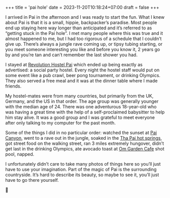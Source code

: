 +++
title = 'pai hole'
date = 2023-11-20T10:18:24+07:00
draft = false
+++

I arrived in Pai in the afternoon and I was ready to start the fun. What I knew about Pai is that it is a small, hippie, backpacker’s paradise. Most people end up staying here way longer than anticipated and it’s referred to as “getting stuck in the Pai hole”. I met many people where this was true and it almost happened to me, but I had too rigorous of a schedule that I couldn’t give up. There’s always a jungle rave coming up, or tipsy tubing starting, or you meet someone interesting you like and before you know it, 2 years go by and you’re tan and can’t remember the last shower you had.

I stayed at [Revolution Hostel Pai](https://www.hostelworld.com/st/hostels/p/312616/revolution-hostel-pai/) which ended up being exactly as advertised: a social party hostel. Every night the hostel staff would put on some event like a pub crawl, beer pong tournament, or drinking Olympics. They also served a free meal and it was at the dinner table where I made friends.

My hostel-mates were from many countries, but primarily from the UK, Germany, and the US in that order. The age group was generally younger with the median age of 24. There was one adventurous 18-year-old who was having a great time with the help of a self-proclaimed babysitter to help him stay alive. It was a good group and I was grateful to meet everyone after only talking to my computer for the past month.

Some of the things I did in no particular order: watched the sunset at [Pai Canyon](https://maps.app.goo.gl/hd6HhKQVdHehfyNaA), went to a rave out in the jungle, soaked in the [Tha Pai hot springs](https://maps.app.goo.gl/rVZQaR2W7A6QKvks7), got street food on the walking street, ran 3 miles extremely hungover, didn’t get last in the drinking Olympics, ate avocado toast at [Om Garden Cafe](https://maps.app.goo.gl/FP3PBsB9SqKqXGwP6) shot pool, napped.

I unfortunately didn’t care to take many photos of things here so you’ll just have to use your imagination. Part of the magic of Pai is the surrounding countryside. It’s hard to describe its beauty, so maybe to see it, you’ll just have to go there yourself.

🥧
